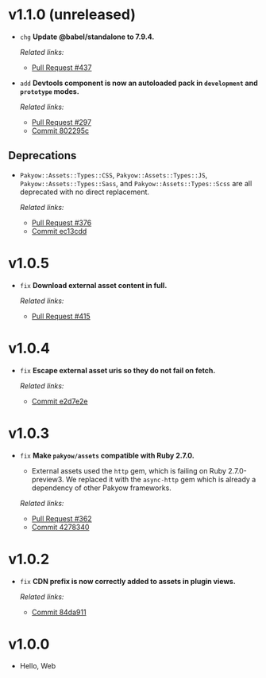 # v1.1.0 (unreleased)

  * `chg` **Update @babel/standalone to 7.9.4.**

    *Related links:*
    - [Pull Request #437][pr-437]

  * `add` **Devtools component is now an autoloaded pack in `development` and `prototype` modes.**

    *Related links:*
    - [Pull Request #297][pr-297]
    - [Commit 802295c][802295c]

## Deprecations

  * `Pakyow::Assets::Types::CSS`, `Pakyow::Assets::Types::JS`, `Pakyow::Assets::Types::Sass`, and
    `Pakyow::Assets::Types::Scss` are all deprecated with no direct replacement.

    *Related links:*
    - [Pull Request #376][pr-376]
    - [Commit ec13cdd][ec13cdd]

[pr-437]: https://github.com/pakyow/pakyow/pull/437/commits
[pr-376]: https://github.com/pakyow/pakyow/pull/376/commits
[pr-297]: https://github.com/pakyow/pakyow/pull/297/commits
[ec13cdd]: https://github.com/pakyow/pakyow/commit/ec13cdde0b7926d35e0a340fc93889d4166882dd
[802295c]: https://github.com/pakyow/pakyow/commit/802295c0396383b96fadafd121192d41bb63457e

# v1.0.5

  * `fix` **Download external asset content in full.**

    *Related links:*
    - [Pull Request #415][pr-415]

[pr-415]: https://github.com/pakyow/pakyow/pull/415/

# v1.0.4

  * `fix` **Escape external asset uris so they do not fail on fetch.**

    *Related links:*
    - [Commit e2d7e2e][e2d7e2e]

[e2d7e2e]: https://github.com/pakyow/pakyow/commit/e2d7e2ea2f36cb0a4c7073c17a692423b5cd1efe

# v1.0.3

  * `fix` **Make `pakyow/assets` compatible with Ruby 2.7.0.**
    - External assets used the `http` gem, which is failing on Ruby 2.7.0-preview3. We replaced it
    with the `async-http` gem which is already a dependency of other Pakyow frameworks.

    *Related links:*
    - [Pull Request #362][pr-362]
    - [Commit 4278340][4278340]

[pr-362]: https://github.com/pakyow/pakyow/pull/362/commits
[4278340]: https://github.com/pakyow/pakyow/commit/4278340178abea1dc7891ed02d098c5b747b2d5b

# v1.0.2

  * `fix` **CDN prefix is now correctly added to assets in plugin views.**

    *Related links:*
    - [Commit 84da911][84da911]

[84da911]: https://github.com/pakyow/pakyow/commit/84da911d78a33e0328bc64a7051f56268f088273

# v1.0.0

  * Hello, Web

